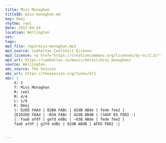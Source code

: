 ```yaml
---
title: Miss Monaghan
titleID: miss-monaghan.md
key: Dmaj
rhythm: reel
date: 2017-04-24
location: Wellington 
set:
tags: 
mp3_file: /mp3/miss-monaghan.mp3
mp3_source: Comhaltas Ceoltóirí Éireann
mp3_licence: <a href="https://creativecommons.org/licenses/by-nc/2.5/">CC-BY-NC-2.5</a>
mp3_url: https://comhaltas.ie/music/detail/miss_monaghan/
source: Wellington
abc_source: The Session
abc_url: https://thesession.org/tunes/471
abc: |
    X: 1
    T: Miss Monaghan
    R: reel
    M: 4/4
    L: 1/8
    K: Dmaj
    |: D2ED FAAd | B2BA FABc | d2dB ABde | fede fee2 |
    {E}D2ED FAAd | ~B3A FABc | d2dB ABdB | (3AGF EG FDD2 :|
    |: faab afdf | gefd edBc | ~d3B ABde | fede fee2 |
    faab afdf | g2fd edBc | d2dB ABdB | AFEG FDD2 :|
    

---
```

